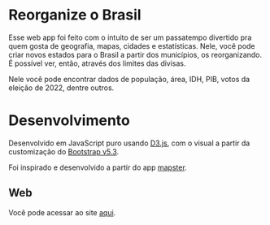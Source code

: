 # Reorganize o Brasil

Esse web app foi feito com o intuito de ser um passatempo divertido pra quem gosta de geografia, mapas, cidades e estatísticas. Nele, você pode criar novos estados para o Brasil a partir dos municípios, os reorganizando. É possível ver, então, através dos limites das divisas.

Nele você pode encontrar dados de população, área, IDH, PIB, votos da eleição de 2022, dentre outros.


# Desenvolvimento

Desenvolvido em JavaScript puro usando [D3.js](d3js.org), com o visual a partir da customização do [Bootstrap v5.3](https://getbootstrap.com).

Foi inspirado e desenvolvido a partir do app [mapster](https://github.com/DysLabs/dyslabs.github.io/tree/master/mapster).

## Web

Você pode acessar ao site [aqui](https://adrysonfreitas.github.io/reorganize-o-brasil/).
